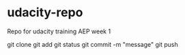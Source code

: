 # udacity-repo
Repo for udacity training AEP week 1

git clone
git add
git status
git commit -m "message"
git push
